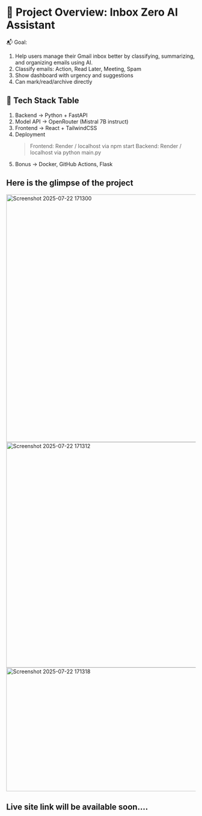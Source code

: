 
# 🚀 Project Overview: Inbox Zero AI Assistant
📬 Goal: 
1. Help users manage their Gmail inbox better by classifying, summarizing, and organizing emails using AI.
2. Classify emails: Action, Read Later, Meeting, Spam
3. Show dashboard with urgency and suggestions
4. Can mark/read/archive directly

## 🧰 Tech Stack  Table
1. Backend ->	Python + FastAPI
2. Model API -> OpenRouter (Mistral 7B instruct)
3. Frontend -> React + TailwindCSS
4. Deployment
   > Frontend: Render / localhost via npm start
   > Backend: Render / localhost via python main.py
6. Bonus	-> Docker, GitHub Actions, Flask

## Here is the glimpse of the project
<img width="952" height="658" alt="Screenshot 2025-07-22 171300" src="https://github.com/user-attachments/assets/6cdeb196-1f4b-4f35-a0ef-e4124c05ab2a" />
<img width="928" height="599" alt="Screenshot 2025-07-22 171312" src="https://github.com/user-attachments/assets/24c90912-fe29-4813-9169-0e96f57bfddb" />
<img width="970" height="329" alt="Screenshot 2025-07-22 171318" src="https://github.com/user-attachments/assets/1fce52c4-f736-4fe2-95be-acfe891d320c" />

## Live site link will be available soon....
